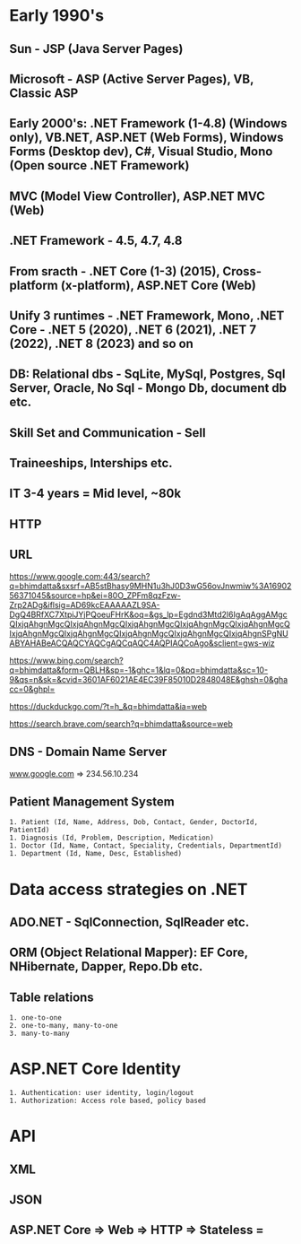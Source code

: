 # Early 1990's
## Sun - JSP (Java Server Pages)
## Microsoft - ASP (Active Server Pages), VB, Classic ASP
## Early 2000's: .NET Framework (1-4.8) (Windows only), VB.NET, ASP.NET (Web Forms), Windows Forms (Desktop dev), C#, Visual Studio, Mono (Open source .NET Framework)
## MVC (Model View Controller), ASP.NET MVC (Web)
## .NET Framework - 4.5, 4.7, 4.8

## From sracth - .NET Core (1-3) (2015), Cross-platform (x-platform), ASP.NET Core (Web)
## Unify 3 runtimes - .NET Framework, Mono, .NET Core - .NET 5 (2020), .NET 6 (2021), .NET 7 (2022), .NET 8 (2023) and so on

## DB: Relational dbs - SqLite, MySql, Postgres, Sql Server, Oracle, No Sql - Mongo Db, document db etc.

## Skill Set and Communication - Sell
## Traineeships, Interships etc.
## IT 3-4 years = Mid level, ~80k





## HTTP
## URL
https://www.google.com:443/search?q=bhimdatta&sxsrf=AB5stBhasy9MHN1u3hJ0D3wG56ovJnwmiw%3A1690256371045&source=hp&ei=80O_ZPFm8qzFzw-Zrp2ADg&iflsig=AD69kcEAAAAAZL9SA-DgQ4BRfXC7XtpiJYjPQoeuFHrK&oq=&gs_lp=Egdnd3Mtd2l6IgAqAggAMgcQIxjqAhgnMgcQIxjqAhgnMgcQIxjqAhgnMgcQIxjqAhgnMgcQIxjqAhgnMgcQIxjqAhgnMgcQIxjqAhgnMgcQIxjqAhgnMgcQIxjqAhgnMgcQIxjqAhgnSPgNUABYAHABeACQAQCYAQCgAQCqAQC4AQPIAQCoAgo&sclient=gws-wiz

https://www.bing.com/search?q=bhimdatta&form=QBLH&sp=-1&ghc=1&lq=0&pq=bhimdatta&sc=10-9&qs=n&sk=&cvid=3601AF6021AE4EC39F85010D2848048E&ghsh=0&ghacc=0&ghpl=

https://duckduckgo.com/?t=h_&q=bhimdatta&ia=web

https://search.brave.com/search?q=bhimdatta&source=web



## DNS - Domain Name Server
www.google.com => 234.56.10.234


## Patient Management System
    1. Patient (Id, Name, Address, Dob, Contact, Gender, DoctorId, PatientId)
    1. Diagnosis (Id, Problem, Description, Medication)
    1. Doctor (Id, Name, Contact, Speciality, Credentials, DepartmentId)
    1. Department (Id, Name, Desc, Established)

# Data access strategies on .NET
## ADO.NET - SqlConnection, SqlReader etc.
## ORM (Object Relational Mapper): EF Core, NHibernate, Dapper, Repo.Db etc.

## Table relations
    1. one-to-one 
    2. one-to-many, many-to-one
    3. many-to-many

# ASP.NET Core Identity
    1. Authentication: user identity, login/logout
    1. Authorization: Access role based, policy based


# API

## XML
## JSON


## ASP.NET Core => Web => HTTP => Stateless = 

